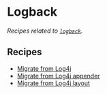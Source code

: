 # Logback

_Recipes related to [`logback`](http://logback.qos.ch/documentation.html)._

## Recipes

* [Migrate from Log4j](log4jtologback)
* [Migrate from Log4j appender](log4jappendertologback)
* [Migrate from Log4j layout](log4jlayouttologback)


